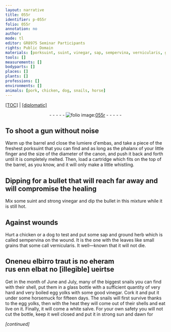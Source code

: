```yaml
---
layout: narrative
title: 055r
identifier: p-055r
folio: 055r
annotation: no
author:
mode: tl
editor: GR8975 Seminar Participants
rights: Public Domain
materials: [porksuint, suint, vinegar, sap, sempervina, vernicularis, glass, egg yolks, horsemuck, white salve]
tools: []
measurements: []
bodyparts: []
places: []
plants: []
professions: []
environments: []
animals: [pork, chicken, dog, snails, horse]
---
```


<p><a href="{{ site.baseurl }}/translation/" target="_blank">[TOC]</a> | <a href="{{ site.baseurl }}/texts/p-055r_tc/">[diplomatic]</a></p><div class="folio" align="center">- - - - - <a href="http://gallica.bnf.fr/ark:/12148/btv1b9059316c/f115.item" target="_blank"><img src="https://cu-mkp.github.io/2017-workshop-edition/assets/photo-icon.png" alt="folio image: " style="display:inline-block; margin-bottom:-3px;"/>055r</a> - - - - - </div>  
  

## To shoot a gun without noise

 
Warm up the barrel and close the lumiere d'embas, and take a piece of the freshest <span class="m"><span class="al">pork</span>suint</span> that you can find and as long as the phalanx of your little finger and the size of the diameter of the canon, and push it back and forth until it is completely melted. Then, load a cartridge which fits on the top of the barrel, as you know, and it will only make a little whistling.

 
  

## Dipping for a bullet that will reach far away and will compromise the healing

 
Mix some <span class="m">suint</span> and strong <span class="m">vinegar</span> and dip the bullet in this mixture while it is still hot.

 
  

## Against wounds

 
Hurt a <span class="al">chicken</span> or a <span class="al">dog</span> to test and put some <span class="m">sap</span> and ground herb which is called <span class="m">sempervina</span> on the wound. It is the one with the leaves like small grains that some call <span class="m">vernicularis</span>. It well—known that it will not die.

 
  

## Oneneu elbirro traut is no eheram<br/> rus enn elbat no [illegible] ueirtse

 
Get in the month of June and July, many of the biggest <span class="al">snails</span> you can find with their shell, put them in a <span class="m">glass</span> bottle with a sufficient quantity of very hard and very boiled <span class="m">egg yolks</span> with some good <span class="m">vinegar</span>. Cork it and put it under some <span class="m"><span class="al">horse</span>muck</span> for fifteen days. The <span class="al">snails</span> will first survive thanks to the <span class="m">egg yolks</span>, then with the heat they will come out of their shells and eat live on it. Finally, it will come a <span class="m">white salve</span>. For your own safety you will not cut the bottle, keep it well closed and put it in strong sun and dawn for
 
*[continued]*
 
